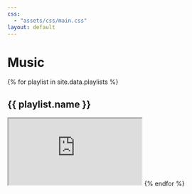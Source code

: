 ```yaml
---
css:
  - "assets/css/main.css"
layout: default
---
```


# Music

{% for playlist in site.data.playlists %}
  <h2>{{ playlist.name }}</h2>
  <iframe src="https://embed.spotify.com/?uri=spotify%3Auser%3Anateirwin%3Aplaylist%3A{{ playlist.id }}"></iframe>
{% endfor %}
